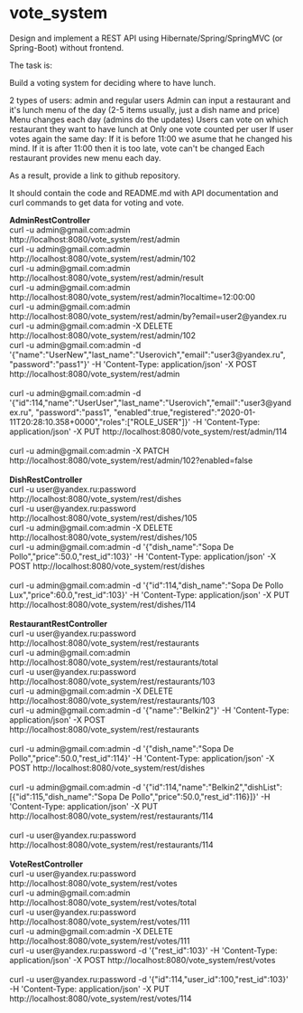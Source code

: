 # vote_system
Design and implement a REST API using Hibernate/Spring/SpringMVC (or Spring-Boot) without frontend.

The task is:

Build a voting system for deciding where to have lunch.

2 types of users: admin and regular users
Admin can input a restaurant and it's lunch menu of the day (2-5 items usually, just a dish name and price)
Menu changes each day (admins do the updates)
Users can vote on which restaurant they want to have lunch at
Only one vote counted per user
If user votes again the same day:
If it is before 11:00 we asume that he changed his mind.
If it is after 11:00 then it is too late, vote can't be changed
Each restaurant provides new menu each day.

As a result, provide a link to github repository.

It should contain the code and README.md with API documentation and curl commands to get data for voting and vote.

<b>
AdminRestController<br>
</b>
curl -u admin@gmail.com:admin http://localhost:8080/vote_system/rest/admin<br>
curl -u admin@gmail.com:admin http://localhost:8080/vote_system/rest/admin/102<br>
curl -u admin@gmail.com:admin http://localhost:8080/vote_system/rest/admin/result<br>
curl -u admin@gmail.com:admin http://localhost:8080/vote_system/rest/admin?localtime=12:00:00<br>
curl -u admin@gmail.com:admin http://localhost:8080/vote_system/rest/admin/by?email=user2@yandex.ru<br>
curl -u admin@gmail.com:admin -X DELETE http://localhost:8080/vote_system/rest/admin/102<br>
curl -u admin@gmail.com:admin -d '{"name":"UserNew","last_name":"Userovich","email":"user3@yandex.ru", 
"password":"pass1"}' -H 'Content-Type: application/json' -X POST http://localhost:8080/vote_system/rest/admin<br><br>
curl -u admin@gmail.com:admin -d '{"id":114,"name":"UserUser","last_name":"Userovich","email":"user3@yandex.ru", 
"password":"pass1", "enabled":true,"registered":"2020-01-11T20:28:10.358+0000","roles":["ROLE_USER"]}' 
-H 'Content-Type: application/json' -X PUT http://localhost:8080/vote_system/rest/admin/114<br><br>
curl -u admin@gmail.com:admin -X PATCH http://localhost:8080/vote_system/rest/admin/102?enabled=false<br>
<br>
<b>
DishRestController<br>
</b>
curl -u user@yandex.ru:password http://localhost:8080/vote_system/rest/dishes<br>
curl -u user@yandex.ru:password http://localhost:8080/vote_system/rest/dishes/105<br>
curl -u admin@gmail.com:admin -X DELETE http://localhost:8080/vote_system/rest/dishes/105<br>
curl -u admin@gmail.com:admin -d '{"dish_name":"Sopa De Pollo","price":50.0,"rest_id":103}' 
-H 'Content-Type: application/json' -X POST http://localhost:8080/vote_system/rest/dishes<br><br>
curl -u admin@gmail.com:admin -d '{"id":114,"dish_name":"Sopa De Pollo Lux","price":60.0,"rest_id":103}' 
-H 'Content-Type: application/json' -X PUT http://localhost:8080/vote_system/rest/dishes/114<br>
<br>
<b>
RestaurantRestController<br>
</b>
curl -u user@yandex.ru:password http://localhost:8080/vote_system/rest/restaurants<br>
curl -u admin@gmail.com:admin http://localhost:8080/vote_system/rest/restaurants/total<br>
curl -u user@yandex.ru:password http://localhost:8080/vote_system/rest/restaurants/103<br>
curl -u admin@gmail.com:admin -X DELETE http://localhost:8080/vote_system/rest/restaurants/103<br>
curl -u admin@gmail.com:admin -d '{"name":"Belkin2"}' -H 'Content-Type: application/json' 
-X POST http://localhost:8080/vote_system/rest/restaurants<br><br>
curl -u admin@gmail.com:admin -d '{"dish_name":"Sopa De Pollo","price":50.0,"rest_id":114}' 
-H 'Content-Type: application/json' -X POST http://localhost:8080/vote_system/rest/dishes<br><br>
curl -u admin@gmail.com:admin -d '{"id":114,"name":"Belkin2","dishList":
[{"id":115,"dish_name":"Sopa De Pollo","price":50.0,"rest_id":116}]}' -H 'Content-Type: application/json' 
-X PUT http://localhost:8080/vote_system/rest/restaurants/114<br><br>
curl -u user@yandex.ru:password http://localhost:8080/vote_system/rest/restaurants/114<br>
<br>
<b>
VoteRestController<br>
</b>
curl -u user@yandex.ru:password http://localhost:8080/vote_system/rest/votes<br>
curl -u admin@gmail.com:admin http://localhost:8080/vote_system/rest/votes/total<br>
curl -u user@yandex.ru:password http://localhost:8080/vote_system/rest/votes/111<br>
curl -u admin@gmail.com:admin -X DELETE http://localhost:8080/vote_system/rest/votes/111<br>
curl -u user@yandex.ru:password -d '{"rest_id":103}' -H 'Content-Type: application/json' 
-X POST http://localhost:8080/vote_system/rest/votes<br><br>
curl -u user@yandex.ru:password -d '{"id":114,"user_id":100,"rest_id":103}' 
-H 'Content-Type: application/json' -X PUT http://localhost:8080/vote_system/rest/votes/114<br>
